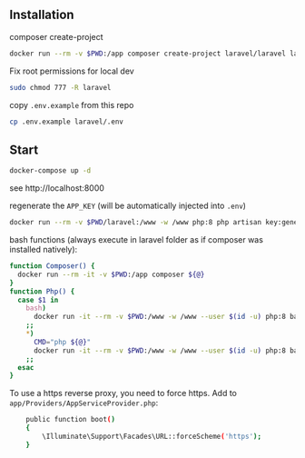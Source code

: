 ## Installation

composer create-project
```bash
docker run --rm -v $PWD:/app composer create-project laravel/laravel laravel
```

Fix root permissions for local dev

```bash
sudo chmod 777 -R laravel
```

copy `.env.example` from this repo
```bash
cp .env.example laravel/.env
```

## Start

```bash
docker-compose up -d
```

see http://localhost:8000


regenerate the `APP_KEY` (will be automatically injected into `.env`)

```bash
docker run --rm -v $PWD/laravel:/www -w /www php:8 php artisan key:generate
```

bash functions (always execute in laravel folder as if composer was installed natively):
```bash
function Composer() {
  docker run --rm -it -v $PWD:/app composer ${@}
}
function Php() {
  case $1 in
    bash) 
      docker run -it --rm -v $PWD:/www -w /www --user $(id -u) php:8 bash
    ;;
    *)
      CMD="php ${@}"
      docker run -it --rm -v $PWD:/www -w /www --user $(id -u) php:8 bash -c "${CMD}"
    ;;
  esac
}
```

To use a https reverse proxy, you need to force https.
Add to `app/Providers/AppServiceProvider.php`:
```bash
    public function boot()
    {
        \Illuminate\Support\Facades\URL::forceScheme('https');
    }
```
